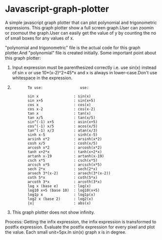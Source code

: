 # Javascript-graph-plotter
A simple javascript graph plotter that can plot polynomial and trigonometric expressions. 
This graph plotter show a full screen graph.User can zoomin or zoomout the graph.User can easily get the value of y by counting the no of small boxes for any values of x.

"polynomial and trigonometric" file is the actual code for this graph plotter.And "polynomial" file is created initially.
Some important point about this graph plotter:
  1. Input expression must be parenthesized correctly i.e. use sin(x) instead of sin x or use 10*(x-2)^2+45*x and x is always in lower-case.Don't use whitespace in the expression. 
  2.            To use:                 use:
  
                sin x                : sin(x)
                sin x+5              : sin(x+5)
                cos x                : cos(x)
                cos x-2              : cos(x-2)
                tan x                : tan(x)
                tan x/5              : tan(x/5)
                sin^(-1) x+5         : asin(x+5)
                cos^(-1) x/5         : acos(x/5)
                tan^(-1) x/3         : atan(x/3)
                sinh x-5             : sinh(x-5)
                arsinh x*2           : arsinh(x*2)
                cosh x/5             : cosh(x/5)
                arcosh x*2           : arcosh(x*2)
                tanh x+2*x           : tanh(x+2*x)
                artanh x-19          : artanh(x-19)
                csch x*5             : csch(x*5)
                arcsch x*5           : arcsch(x*5)
                sech 2*x             : sech(2*x)
                arsech 3*(x-2)       : arsech(3*(x-2))
                coth 5*x             : coth(5*x)
                arcoth 3*x           : arcoth(3*x)
                log x (base e)       : log(x)
                log10 x+5 (base 10)  : log10(x+5)
                log1p x              : log1p(x)
                log2 x (base 2)      : log2(x)
                |x|                  : abs(x)
  3. This graph plotter does not show infinity.
  
  Process:
    Getting the infix expression, the infix expression is transformed to postfix expression. Evaluate the postfix expression for every pixel and plot the value. Each small unit=5px.In sin(x) graph x is in degree.
